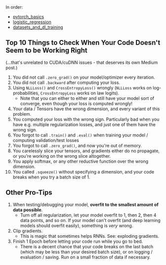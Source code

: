 In order:

* [pytorch_basics](pytorch_basics.ipynb)
* [logistic_regression](logistic_regression.ipynb)
* [datasets_and_dl_training](datasets_and_dl_training.ipynb)


## Top 10 Things to Check When Your Code Doesn't Seem to be Working Right

(...that's unrelated to CUDA/cuDNN issues - that deserves its own Medium post.)

1. You did not call `.zero_grad()` on your model/optimizer every iteration.
2. You did not call `.backward` after computing your loss.
3. Using `NLLLoss()` and `CrossEntropyLoss()` wrongly (`NLLLoss` works on log-probabilities, `CrossEntropyLoss` works on law logits).
    * Note that you can either to either and still have your model sort of converge, even though your loss is computed wrongly!
4. Your data / Tensors have the wrong dimension, and every variant of this problem.
5. You computed your loss with the wrong sign. Particularly bad when you have e.g. multiple regularization losses, and just one of them have the wrong sign.
6. You forgot to call `.train()` and `.eval()` when training your model / computing validation/test losses
7. You forgot to call `.zero_grad()`, and now you're out of memory.
8. You carelessly slice your tensors, and gradients either do no propagate, or you're working on the wrong slice altogether.
9. You apply softmax, or any other reductive function over the wrong dimension.
10. You called `.squeeze()` without specifying a dimension, and your code breaks when you try a batch size of 1.

## Other Pro-Tips
1. When testing/debugging your model, **overfit to the smallest amount of data possible**.
    * Turn off all regularization, let your model overfit to 1, then 2, then 4 data points, and so on. If your model can't overfit (and deep learning models should overfit easily), something is *very* wrong.
2. Clip gradients.
    * This is magic that sometimes helps RNNs. See: exploding gradients.
3. Finish 1 Epoch before letting your code run while you go to bed.
    * There is a decent chance that your code breaks on the last batch (which may be less than your desired batch size), or on logging / evaluation / saving. Run on a small fraction of data if necessary.